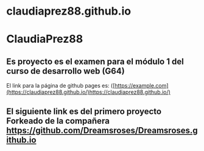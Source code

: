 # claudiaprez88.github.io
# ClaudiaPrez88

## Es proyecto es el examen para el módulo 1 del curso de  desarrollo web (G64) 
El link para la página de github pages es:
([https://example.com](https://claudiaprez88.github.io/)https://claudiaprez88.github.io/)

## El siguiente link es del primero proyecto Forkeado de la compañera https://github.com/Dreamsroses/Dreamsroses.github.io

